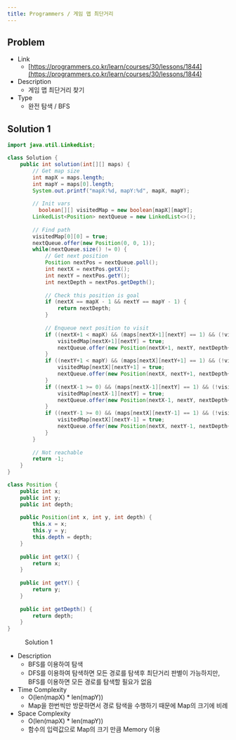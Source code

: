 ```yaml
---
title: Programmers / 게임 맵 최단거리
---
```


## Problem

* Link
  * [https://programmers.co.kr/learn/courses/30/lessons/1844](https://programmers.co.kr/learn/courses/30/lessons/1844)
* Description
  * 게임 맵 최단거리 찾기
* Type
  * 완전 탐색 / BFS

## Solution 1

```java {linenos=table}
import java.util.LinkedList;

class Solution {
    public int solution(int[][] maps) {
        // Get map size
        int mapX = maps.length;
        int mapY = maps[0].length;
        System.out.printf("mapX:%d, mapY:%d", mapX, mapY);
        
        // Init vars
    	  boolean[][] visitedMap = new boolean[mapX][mapY];
        LinkedList<Position> nextQueue = new LinkedList<>();
        
        // Find path
        visitedMap[0][0] = true;
        nextQueue.offer(new Position(0, 0, 1));
        while(nextQueue.size() != 0) {
            // Get next position
            Position nextPos = nextQueue.poll();
            int nextX = nextPos.getX();
            int nextY = nextPos.getY();
            int nextDepth = nextPos.getDepth();
            
            // Check this position is goal
           	if (nextX == mapX - 1 && nextY == mapY - 1) {
                return nextDepth;
            }
            
            // Enqueue next position to visit
            if ((nextX+1 < mapX) && (maps[nextX+1][nextY] == 1) && (!visitedMap[nextX+1][nextY])){
                visitedMap[nextX+1][nextY] = true;
                nextQueue.offer(new Position(nextX+1, nextY, nextDepth+1));
            } 
            if ((nextY+1 < mapY) && (maps[nextX][nextY+1] == 1) && (!visitedMap[nextX][nextY+1])){
                visitedMap[nextX][nextY+1] = true;
                nextQueue.offer(new Position(nextX, nextY+1, nextDepth+1));
            } 
            if ((nextX-1 >= 0) && (maps[nextX-1][nextY] == 1) && (!visitedMap[nextX-1][nextY])){
                visitedMap[nextX-1][nextY] = true;
                nextQueue.offer(new Position(nextX-1, nextY, nextDepth+1));
            } 
            if ((nextY-1 >= 0) && (maps[nextX][nextY-1] == 1) && (!visitedMap[nextX][nextY-1])){
                visitedMap[nextX][nextY-1] = true;
                nextQueue.offer(new Position(nextX, nextY-1, nextDepth+1));
            }
        }
        
        // Not reachable
        return -1;
    }
}

class Position {
    public int x;
    public int y;
    public int depth;
    
    public Position(int x, int y, int depth) {
        this.x = x;
        this.y = y;
        this.depth = depth;
    }
    
    public int getX() {
        return x;
    }
    
    public int getY() {
        return y;
    }
    
    public int getDepth() {
        return depth;
    }
}
```
<figure>
<figcaption class="caption">Solution 1</figcaption>
</figure>

* Description
  * BFS를 이용하여 탐색
  * DFS를 이용하여 탐색하면 모든 경로를 탐색후 최단거리 판별이 가능하지만, BFS를 이용하면 모든 경로를 탐색할 필요가 없음
* Time Complexity
  * O(len(mapX) * len(mapY))
  * Map을 한번씩만 방문하면서 경로 탐색을 수행하기 때문에 Map의 크기에 비례
* Space Complexity
  * O(len(mapX) * len(mapY))
  * 함수의 입력값으로 Map의 크기 만큼 Memory 이용
